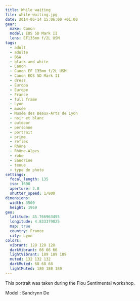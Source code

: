 ```yaml
---
title: While waiting
file: while-waiting.jpg
date: 2014-06-14 15:06:00 +01:00
gear:
  make: Canon
  model: EOS 5D Mark II
  lens: EF135mm f/2L USM
tags:
  - adult
  - adulte
  - B&W
  - black and white
  - Canon
  - Canon EF 135mm f/2L USM
  - Canon EOS 5D Mark II
  - dress
  - Europa
  - Europe
  - France
  - full frame
  - Lyon
  - musée
  - Musée des Beaux-Arts de Lyon
  - noir et blanc
  - outdoor
  - personne
  - portrait
  - prime
  - reflex
  - Rhône
  - Rhône-Alpes
  - robe
  - Sandrine
  - tenue
  - type de photo
settings:
  focal_length: 135
  iso: 1600
  aperture: 2.8
  shutter_speed: 1/800
dimensions:
  width: 3500
  height: 1969
geo:
  latitude: 45.766963495
  longitude: 4.833379825
  map: true
  country: France
  city: Lyon
colors:
  vibrant: 128 128 128
  darkVibrant: 66 66 66
  lightVibrant: 189 189 189
  muted: 132 132 132
  darkMuted: 68 68 68
  lightMuted: 180 180 180
---
```


This portrait was taken during the Flou Sentimental workshop.

Model : Sandrynn De
